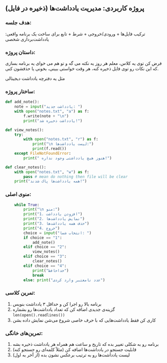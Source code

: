 
## پروژه کاربردی: مدیریت یادداشت‌ها (ذخیره در فایل)

### هدف جلسه:

ترکیب فایل‌ها + ورودی/خروجی + شرط + تابع
برای ساخت یک برنامه واقعی: یادداشت‌برداری شخصی 

### داستان پروژه:

فرض کن توی یه کلاس، معلم هر روز یه نکته می‌ گه و تو هم می‌ خوای یه برنامه بسازی که این نکات رو توی فایل ذخیره کنه، هر وقت خواستی ببینی، بخونی یا حذفشون کنی.

مثل یه دفترچه یادداشت دیجیتالی 

### ساختار پروژه:
```python
def add_note(): 
    note = input("یادداشت جدید: ") 
    with open("notes.txt", "a") as f: 
        f.write(note + "\n") 
        print("یادداشت ذخیره شد!") 

def view_notes(): 
    try: 
        with open("notes.txt", "r") as f: 
            print("\n لیست یادداشت‌ها:") 
            print(f.read()) 
    except FileNotFoundError: 
        print(" هنوز هیچ یادداشتی وجود نداره!") 

def clear_notes(): 
    with open("notes.txt", "w") as f: 
        pass # mean do nothing then file will be clear
    print("همه یادداشت‌ها پاک شدند!") 
```
### منوی اصلی:

```python
    while True: 
        print("\n منو:") 
        print("1. افزودن یادداشت") 
        print("2. نمایش یادداشت‌ها") 
        print("3. حذف همه یادداشت‌ها") 
        print("4. خروج") 
        choice = input("انتخاب شما: ") 
        if choice == "1": 
            add_note() 
        elif choice == "2": 
            view_notes() 
        elif choice == "3": 
            clear_notes() 
        elif choice == "4": 
            print("خداحافظ") 
            break 
        else: print("عدد نامعتبر وارد کردی") 
```

### تمرین کلاسی:

1. برنامه بالا رو اجرا کن و حداقل ۳ یادداشت بنویس
2. گزینه‌ی جدیدی اضافه کن که تعداد یادداشت‌ها رو بشماره `len(open().readlines())`
3. کاری کن فقط یادداشت‌هایی که با حرف خاصی شروع می‌شن نمایش داده بشن

### تمرین‌های خانگی:

1. برنامه رو به شکلی تغییر بده که تاریخ و ساعت هم همراه هر یادداشت ذخیره بشه
2. قابلیت جستجو در یادداشت‌ها اضافه کن (مثلاً کلمه‌ای رو جستجو کنه)
3. لیست یادداشت‌ها رو به ترتیب برعکس نشون بده (از آخر به اول)
